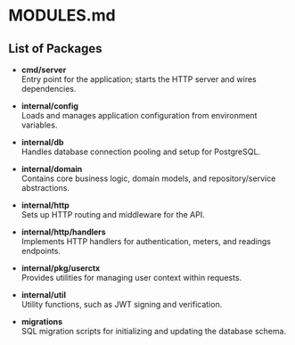 # MODULES.md

## List of Packages

- **cmd/server**  
  Entry point for the application; starts the HTTP server and wires dependencies.

- **internal/config**  
  Loads and manages application configuration from environment variables.

- **internal/db**  
  Handles database connection pooling and setup for PostgreSQL.

- **internal/domain**  
  Contains core business logic, domain models, and repository/service abstractions.

- **internal/http**  
  Sets up HTTP routing and middleware for the API.

- **internal/http/handlers**  
  Implements HTTP handlers for authentication, meters, and readings endpoints.

- **internal/pkg/userctx**  
  Provides utilities for managing user context within requests.

- **internal/util**  
  Utility functions, such as JWT signing and verification.

- **migrations**  
  SQL migration scripts for initializing and updating the database schema.